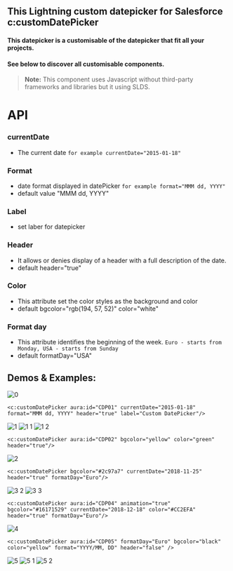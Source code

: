 ## This Lightning custom datepicker for Salesforce c:customDatePicker

#### This datepicker is a customisable of the datepicker that fit all your projects. 
#### See below to discover all customisable components.

> **Note:** This component uses Javascript without third-party frameworks and libraries but it using SLDS.


# API
   
### currentDate
 - The current date
`for example currentDate="2015-01-18"`

        
###  Format
 - date format displayed in datePicker
`for example format="MMM dd, YYYY"`
- default value "MMM dd, YYYY"

### Label
- set laber for datepicker

### Header
- It allows or denies display of a header with a full description of the date.
 - default header="true"

### Color
- This attribute set the color styles as the background and color
 - default bgcolor="rgb(194, 57, 52)" color="white"

###  Format day
- This attribute identifies the beginning of the week.
`Euro - starts from Monday, USA - starts from Sunday`
 - default formatDay="USA"



## Demos & Examples:

![0](https://user-images.githubusercontent.com/7148763/50470329-1c523b00-09c1-11e9-98cd-2abcb6d28888.png)
```
<c:customDatePicker aura:id="CDP01" currentDate="2015-01-18" format="MMM dd, YYYY" header="true" label="Custom DatePicker"/>
```
![1](https://user-images.githubusercontent.com/7148763/50470332-1cead180-09c1-11e9-93e0-566f6f421e0d.png)
![1 1](https://user-images.githubusercontent.com/7148763/50470330-1c523b00-09c1-11e9-9f3f-b96cf0b2b82f.png)
![1 2](https://user-images.githubusercontent.com/7148763/50470331-1cead180-09c1-11e9-9173-93943a4692ff.png)
```
<c:customDatePicker aura:id="CDP02" bgcolor="yellow" color="green" header="true"/>
```
![2](https://user-images.githubusercontent.com/7148763/50479707-ee80ec80-09e8-11e9-97d3-60a7685da37c.png)
```
<c:customDatePicker bgcolor="#2c97a7" currentDate="2018-11-25"  header="true" formatDay="Euro"/>
```
![3 2](https://user-images.githubusercontent.com/7148763/50479610-7d413980-09e8-11e9-9fb3-d3b629deb3e9.png)
![3 3](https://user-images.githubusercontent.com/7148763/50479609-7d413980-09e8-11e9-811a-6d73ecaaba64.png)
```
<c:customDatePicker aura:id="CDP04" animation="true" bgcolor="#16171529" currentDate="2018-12-18" color="#CC2EFA" header="true" formatDay="Euro"/>
```
![4](https://user-images.githubusercontent.com/7148763/50479620-8500de00-09e8-11e9-9f4f-4beb8998853b.png)
```
<c:customDatePicker aura:id="CDP05" formatDay="Euro" bgcolor="black" color="yellow" format="YYYY/MM, DD" header="false" />
```
![5](https://user-images.githubusercontent.com/7148763/50479628-892cfb80-09e8-11e9-9de5-e733d9e15713.png)
![5 1](https://user-images.githubusercontent.com/7148763/50479626-88946500-09e8-11e9-819d-87527d4188e6.png)
![5 2](https://user-images.githubusercontent.com/7148763/50479627-88946500-09e8-11e9-8f5d-d364d5188905.png)
